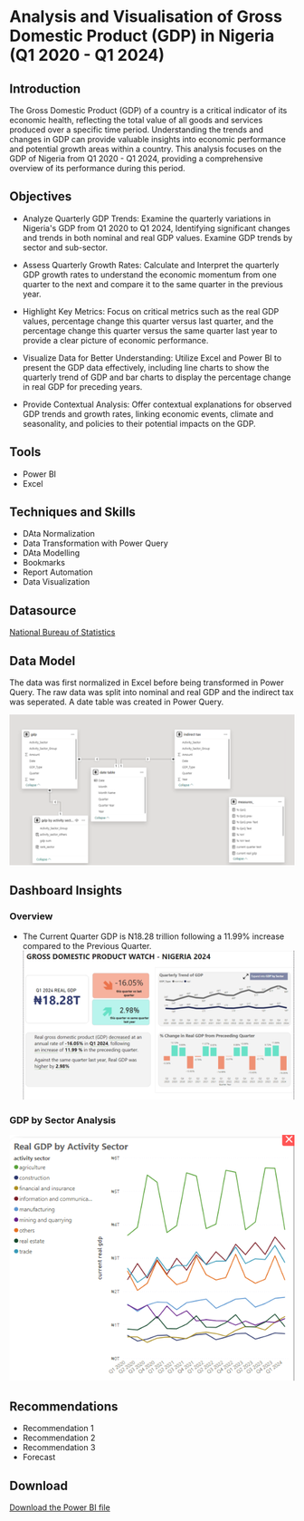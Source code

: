 # Analysis and Visualisation of Gross Domestic Product (GDP) in Nigeria (Q1 2020 - Q1 2024)

## Introduction
The Gross Domestic Product (GDP) of a country is a critical indicator of its economic health, reflecting the total value of all goods and services produced over a specific time period. Understanding the trends and changes in GDP can provide valuable insights into economic performance and potential growth areas within a country. This analysis focuses on the GDP of Nigeria from Q1 2020 - Q1 2024, providing a comprehensive overview of its performance during this period.

## Objectives

- Analyze Quarterly GDP Trends: Examine the quarterly variations in Nigeria's GDP from Q1 2020 to Q1 2024, Identifying significant changes and trends in both nominal and real GDP values. Examine GDP trends by sector and sub-sector.

- Assess Quarterly Growth Rates: Calculate and Interpret the quarterly GDP growth rates to understand the economic momentum from one quarter to the next and compare it to the same quarter in the previous year.

- Highlight Key Metrics: Focus on critical metrics such as the real GDP values, percentage change this quarter versus last quarter, and the percentage change this quarter versus the same quarter last year to provide a clear picture of economic performance.

- Visualize Data for Better Understanding: Utilize Excel and Power BI to present the GDP data effectively, including line charts to show the quarterly trend of GDP and bar charts to display the percentage change in real GDP for preceding years.

- Provide Contextual Analysis: Offer contextual explanations for observed GDP trends and growth rates, linking economic events, climate and seasonality, and policies to their potential impacts on the GDP.


## Tools
- Power BI
- Excel

## Techniques and Skills
- DAta Normalization
- Data Transformation with Power Query
- DAta Modelling
- Bookmarks
- Report Automation
- Data Visualization
  
## Datasource
<a href = "https://nigerianstat.gov.ng/elibrary/read/1241506"> National Bureau of Statistics </a>

## Data Model
The data was first normalized in Excel before being transformed in Power Query. The raw data was split into nominal and real GDP and the indirect tax was seperated. A date table was created in Power Query.

![Data Model](https://github.com/JennyCyril/Demo-GDP-Analysis-in-Nigeria/blob/main/images/GDP_Model_View.png)

## Dashboard Insights
### Overview
- The Current Quarter GDP is N18.28 trillion following a 11.99% increase compared to the Previous Quarter.
![Overview Dashboard](https://github.com/JennyCyril/Demo-GDP-Analysis-in-Nigeria/blob/main/images/GDP_Main.png)

### GDP by Sector Analysis

![GDP by Sector](https://github.com/JennyCyril/Demo-GDP-Analysis-in-Nigeria/blob/main/images/GDP_by_Sector.png)

## Recommendations
- Recommendation 1
- Recommendation 2
- Recommendation 3
- Forecast

## Download

<a href = "https://github.com/JennyCyril/Demo-GDP-Analysis-in-Nigeria/raw/main/images/Jennifer_Okpala_GDP_Analysis_Dashboard.pbix"> Download the Power BI file </a>
